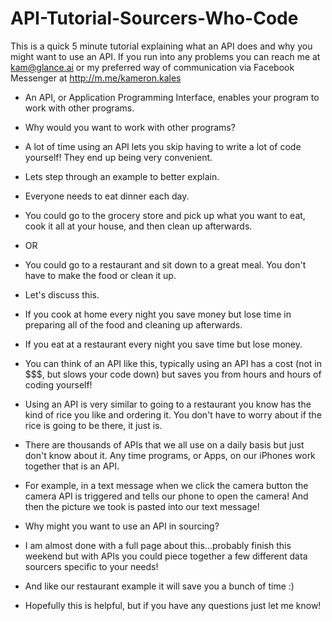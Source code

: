 # API-Tutorial-Sourcers-Who-Code
This is a quick 5 minute tutorial explaining what an API does and why you might want to use an API. If you run into any problems you can reach me at kam@glance.ai or my preferred way of communication via Facebook Messenger at http://m.me/kameron.kales

* An API, or Application Programming Interface, enables your program to work with other programs.

* Why would you want to work with other programs?

* A lot of time using an API lets you skip having to write a lot of code yourself! They end up being very convenient. 

* Lets step through an example to better explain. 

* Everyone needs to eat dinner each day. 

* You could go to the grocery store and pick up what you want to eat, cook it all at your house, and then clean up afterwards.

* OR 

* You could go to a restaurant and sit down to a great meal. You don't have to make the food or clean it up.

* Let's discuss this. 

* If you cook at home every night you save money but lose time in preparing all of the food and cleaning up afterwards. 

* If you eat at a restaurant every night you save time but lose money. 

* You can think of an API like this, typically using an API has a cost (not in $$$, but slows your code down) but saves you from hours and hours of coding yourself!

* Using an API is very similar to going to a restaurant you know has the kind of rice you like and ordering it. You don't have to worry about if the rice is going to be there, it just is. 

* There are thousands of APIs that we all use on a daily basis but just don't know about it. Any time programs, or Apps, on our iPhones work together that is an API. 

* For example, in a text message when we click the camera button the camera API is triggered and tells our phone to open the camera! And then the picture we took is pasted into our text message!

* Why might you want to use an API in sourcing? 

* I am almost done with a full page about this...probably finish this weekend but with APIs you could piece together a few different data sourcers specific to your needs! 

* And like our restaurant example it will save you a bunch of time :) 

* Hopefully this is helpful, but if you have any questions just let me know!









